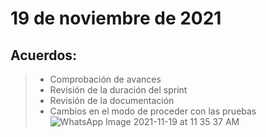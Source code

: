 # 19 de noviembre de 2021
## Acuerdos:
>- Comprobación de avances
>- Revisión de la duración del sprint
>- Revisión de la documentación
>- Cambios en el modo de proceder con las pruebas
![WhatsApp Image 2021-11-19 at 11 35 37 AM](https://user-images.githubusercontent.com/89328280/142781458-c1811139-ed50-4d15-a36e-97dc7db77ae9.jpeg)
